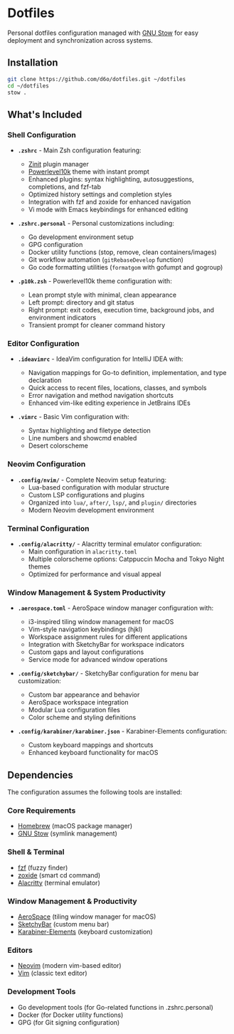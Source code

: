 # Dotfiles

Personal dotfiles configuration managed with [GNU Stow](https://www.gnu.org/software/stow/) for easy deployment and synchronization across systems.

## Installation

```bash
git clone https://github.com/d6o/dotfiles.git ~/dotfiles
cd ~/dotfiles
stow .
```

## What's Included

### Shell Configuration

- **`.zshrc`** - Main Zsh configuration featuring:
  - [Zinit](https://github.com/zdharma-continuum/zinit) plugin manager
  - [Powerlevel10k](https://github.com/romkatv/powerlevel10k) theme with instant prompt
  - Enhanced plugins: syntax highlighting, autosuggestions, completions, and fzf-tab
  - Optimized history settings and completion styles
  - Integration with fzf and zoxide for enhanced navigation
  - Vi mode with Emacs keybindings for enhanced editing

- **`.zshrc.personal`** - Personal customizations including:
  - Go development environment setup
  - GPG configuration
  - Docker utility functions (stop, remove, clean containers/images)
  - Git workflow automation (`gitRebaseDevelop` function)
  - Go code formatting utilities (`formatgom` with gofumpt and gogroup)

- **`.p10k.zsh`** - Powerlevel10k theme configuration with:
  - Lean prompt style with minimal, clean appearance
  - Left prompt: directory and git status
  - Right prompt: exit codes, execution time, background jobs, and environment indicators
  - Transient prompt for cleaner command history

### Editor Configuration

- **`.ideavimrc`** - IdeaVim configuration for IntelliJ IDEA with:
  - Navigation mappings for Go-to definition, implementation, and type declaration
  - Quick access to recent files, locations, classes, and symbols
  - Error navigation and method navigation shortcuts
  - Enhanced vim-like editing experience in JetBrains IDEs

- **`.vimrc`** - Basic Vim configuration with:
  - Syntax highlighting and filetype detection
  - Line numbers and showcmd enabled
  - Desert colorscheme

### Neovim Configuration

- **`.config/nvim/`** - Complete Neovim setup featuring:
  - Lua-based configuration with modular structure
  - Custom LSP configurations and plugins
  - Organized into `lua/`, `after/`, `lsp/`, and `plugin/` directories
  - Modern Neovim development environment

### Terminal Configuration

- **`.config/alacritty/`** - Alacritty terminal emulator configuration:
  - Main configuration in `alacritty.toml`
  - Multiple colorscheme options: Catppuccin Mocha and Tokyo Night themes
  - Optimized for performance and visual appeal

### Window Management & System Productivity

- **`.aerospace.toml`** - AeroSpace window manager configuration with:
  - i3-inspired tiling window management for macOS
  - Vim-style navigation keybindings (hjkl)
  - Workspace assignment rules for different applications
  - Integration with SketchyBar for workspace indicators
  - Custom gaps and layout configurations
  - Service mode for advanced window operations

- **`.config/sketchybar/`** - SketchyBar configuration for menu bar customization:
  - Custom bar appearance and behavior
  - AeroSpace workspace integration
  - Modular Lua configuration files
  - Color scheme and styling definitions

- **`.config/karabiner/karabiner.json`** - Karabiner-Elements configuration:
  - Custom keyboard mappings and shortcuts
  - Enhanced keyboard functionality for macOS

## Dependencies

The configuration assumes the following tools are installed:

### Core Requirements
- [Homebrew](https://brew.sh/) (macOS package manager)
- [GNU Stow](https://www.gnu.org/software/stow/) (symlink management)

### Shell & Terminal
- [fzf](https://github.com/junegunn/fzf) (fuzzy finder)
- [zoxide](https://github.com/ajeetdsouza/zoxide) (smart cd command)
- [Alacritty](https://alacritty.org/) (terminal emulator)

### Window Management & Productivity
- [AeroSpace](https://nikitabobko.github.io/AeroSpace/) (tiling window manager for macOS)
- [SketchyBar](https://github.com/FelixKratz/SketchyBar) (custom menu bar)
- [Karabiner-Elements](https://karabiner-elements.pqrs.org/) (keyboard customization)

### Editors
- [Neovim](https://neovim.io/) (modern vim-based editor)
- [Vim](https://www.vim.org/) (classic text editor)

### Development Tools
- Go development tools (for Go-related functions in .zshrc.personal)
- Docker (for Docker utility functions)
- GPG (for Git signing configuration)
